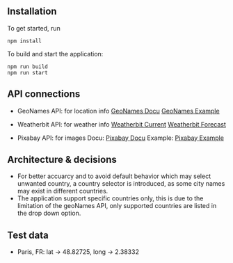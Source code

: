 ## Installation

To get started, run

```
npm install
```

To build and start the application:

```
npm run build
npm run start
```

## API connections

- GeoNames API: for location info
  [GeoNames Docu](https://www.geonames.org/maps/addresses.html#geoCodeAddress)
  [GeoNames Example](http://api.geonames.org/geoCodeAddressJSON?q=paris&countryCode=FR&username=demo)

- Weatherbit API: for weather info
  [Weatherbit Current](https://api.weatherbit.io/v2.0/current?lat=35.7796&lon=-78.6382&key=API_KEY&include=minutely)
  [Weatherbit Forecast](https://api.weatherbit.io/v2.0/forecast/daily?lat=35.7796&lon=-78.6382&&key=API_KEY)

- Pixabay API: for images
  Docu: [Pixabay Docu](https://pixabay.com/api/docs/)
  Example: [Pixabay Example](https://pixabay.com/api/?key=47992973-c3889de341fa774b7d6882113&q=yellow+flowers&image_type=photo)

## Architecture & decisions

- For better accuarcy and to avoid default behavior which may select unwanted country, a country selector is introduced, as some city names may exist in different countries.
- The application support specific countries only, this is due to the limitation of the geoNames API, only supported countries are listed in the drop down option.

## Test data

- Paris, FR: lat -> 48.82725, long -> 2.38332
